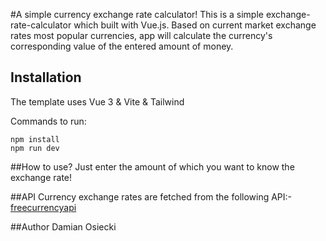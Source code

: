 #A simple currency exchange rate calculator!
This is a simple exchange-rate-calculator which built with Vue.js. Based on current market exchange rates most popular currencies, app will calculate the currency's corresponding value of the entered amount of money.

## Installation
The template uses Vue 3 & Vite & Tailwind

Commands to run:
```
npm install
npm run dev
```

##How to use?
Just enter the amount of which you want to know the exchange rate!

##API
Currency exchange rates are fetched from the following API:- [freecurrencyapi](htttps://freecurrencyapi.net)

##Author
Damian Osiecki

